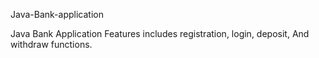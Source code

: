 Java-Bank-application

Java Bank Application
Features includes registration, login, deposit, 
And withdraw functions.
